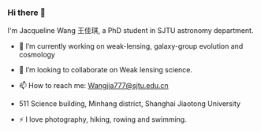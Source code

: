 ### Hi there 👋
I'm Jacqueline Wang 王佳琪, a PhD student in SJTU astronomy department. 

- 🔭 I’m currently working on weak-lensing, galaxy-group evolution and cosmology

- 👯 I’m looking to collaborate on Weak lensing science.

- 📫 How to reach me: Wangjia777@sjtu.edu.cn
-  511 Science building, Minhang district, Shanghai Jiaotong University

- ⚡ I love photography, hiking, rowing and swimming.

  
<!--
**Wangjia7/Wangjia7** is a ✨ _special_ ✨ repository because its `README.md` (this file) appears on your GitHub profile.

Here are some ideas to get you started:

- 🔭 I’m currently working on ...
- 🌱 I’m currently learning ...
- 👯 I’m looking to collaborate on ...
- 🤔 I’m looking for help with ...
- 💬 Ask me about ...
- 📫 How to reach me: ...
- 😄 Pronouns: ...
- ⚡ Fun fact: ...
-->
